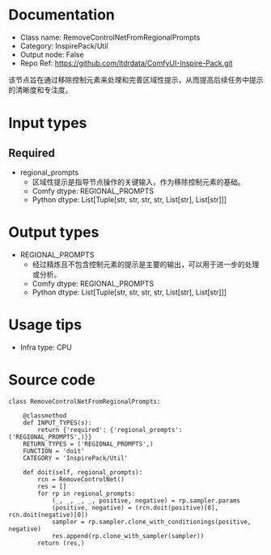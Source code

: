 # Documentation
- Class name: RemoveControlNetFromRegionalPrompts
- Category: InspirePack/Util
- Output node: False
- Repo Ref: https://github.com/ltdrdata/ComfyUI-Inspire-Pack.git

该节点旨在通过移除控制元素来处理和完善区域性提示，从而提高后续任务中提示的清晰度和专注度。

# Input types
## Required
- regional_prompts
    - 区域性提示是指导节点操作的关键输入，作为移除控制元素的基础。
    - Comfy dtype: REGIONAL_PROMPTS
    - Python dtype: List[Tuple[str, str, str, str, List[str], List[str]]]

# Output types
- REGIONAL_PROMPTS
    - 经过精炼且不包含控制元素的提示是主要的输出，可以用于进一步的处理或分析。
    - Comfy dtype: REGIONAL_PROMPTS
    - Python dtype: List[Tuple[str, str, str, str, List[str], List[str]]]

# Usage tips
- Infra type: CPU

# Source code
```
class RemoveControlNetFromRegionalPrompts:

    @classmethod
    def INPUT_TYPES(s):
        return {'required': {'regional_prompts': ('REGIONAL_PROMPTS',)}}
    RETURN_TYPES = ('REGIONAL_PROMPTS',)
    FUNCTION = 'doit'
    CATEGORY = 'InspirePack/Util'

    def doit(self, regional_prompts):
        rcn = RemoveControlNet()
        res = []
        for rp in regional_prompts:
            (_, _, _, _, positive, negative) = rp.sampler.params
            (positive, negative) = (rcn.doit(positive)[0], rcn.doit(negative)[0])
            sampler = rp.sampler.clone_with_conditionings(positive, negative)
            res.append(rp.clone_with_sampler(sampler))
        return (res,)
```
